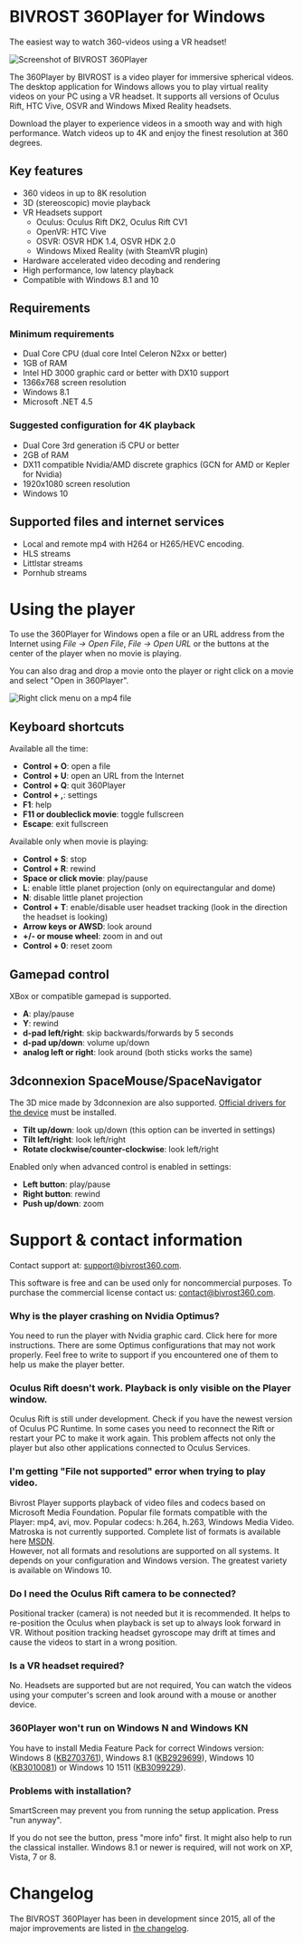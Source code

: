 BIVROST 360Player for Windows
=============================

The easiest way to watch 360-videos using a VR headset!

![Screenshot of BIVROST 360Player](Docs/360Player-movie.png)

The 360Player by BIVROST is a video player for immersive spherical videos. The desktop application for Windows allows you to play virtual reality videos on your PC using a VR headset. It supports all versions of Oculus Rift, HTC Vive, OSVR and Windows Mixed Reality headsets.

Download the player to experience videos in a smooth way and with high performance. Watch videos up to 4K and enjoy the finest resolution at 360 degrees.


Key features
------------

* 360 videos in up to 8K resolution
* 3D (stereoscopic) movie playback
* VR Headsets support
  * Oculus: Oculus Rift DK2, Oculus Rift CV1
  * OpenVR: HTC Vive
  * OSVR: OSVR HDK 1.4, OSVR HDK 2.0
  * Windows Mixed Reality (with SteamVR plugin)
* Hardware accelerated video decoding and rendering
* High performance, low latency playback
* Compatible with Windows 8.1 and 10


Requirements
------------

### Minimum requirements
* Dual Core CPU (dual core Intel Celeron N2xx or better)
* 1GB of RAM
* Intel HD 3000 graphic card or better with DX10 support
* 1366x768 screen resolution
* Windows 8.1
* Microsoft .NET 4.5


### Suggested configuration for 4K playback
* Dual Core 3rd generation i5 CPU or better
* 2GB of RAM
* DX11 compatible Nvidia/AMD discrete graphics (GCN for AMD or Kepler for Nvidia)
* 1920x1080 screen resolution
* Windows 10



Supported files and internet services
-------------------------------------
* Local and remote mp4 with H264 or H265/HEVC encoding.
* HLS streams
* Littlstar streams
* Pornhub streams


Using the player
================

To use the 360Player for Windows open a file or an URL address from the Internet using *File → Open File*, *File → Open URL* or the buttons at the center of the player when no movie is playing.

You can also drag and drop a movie onto the player or right click on a movie and select "Open in 360Player".

![Right click menu on a mp4 file](Docs/Rightclick-menu.png)

Keyboard shortcuts
------------------

Available all the time:

* **Control + O**: open a file
* **Control + U**: open an URL from the Internet
* **Control + Q**: quit 360Player
* **Control + ,**: settings
* **F1**: help
* **F11 or doubleclick movie**: toggle fullscreen
* **Escape**: exit fullscreen


Available only when movie is playing:

* **Control + S**: stop
* **Control + R**: rewind
* **Space or click movie**: play/pause
* **L**: enable little planet projection (only on equirectangular and dome)
* **N**: disable little planet projection
* **Control + T**: enable/disable user headset tracking (look in the direction the headset is looking)
* **Arrow keys or AWSD**: look around
* **+/- or mouse wheel**: zoom in and out
* **Control + 0**: reset zoom

Gamepad control
---------------

XBox or compatible gamepad is supported.

* **A**: play/pause
* **Y**: rewind
* **d-pad left/right**: skip backwards/forwards by 5 seconds
* **d-pad up/down**: volume up/down
* **analog left or right**: look around (both sticks works the same)


3dconnexion SpaceMouse/SpaceNavigator
-------------------------------------

The 3D mice made by 3dconnexion are also supported. 
[Official drivers for the device](http://www.3dconnexion.pl/service/drivers.html) must be installed.

* **Tilt up/down**: look up/down (this option can be inverted in settings)
* **Tilt left/right**: look left/right
* **Rotate clockwise/counter-clockwise**: look left/right

Enabled only when advanced control is enabled in settings:

* **Left button**: play/pause
* **Right button**: rewind
* **Push up/down**: zoom



Support & contact information
=============================

Contact support at: support@bivrost360.com.

This software is free and can be used only for noncommercial purposes. To purchase the commercial license contact us: contact@bivrost360.com.

### Why is the player crashing on Nvidia Optimus?
You need to run the player with Nvidia graphic card. Click here for more instructions. There are some Optimus configurations that may not work properly. Feel free to write to support if you encountered one of them to help us make the player better.

### Oculus Rift doesn't work. Playback is only visible on the Player window.
Oculus Rift is still under development. Check if you have the newest version of Oculus PC Runtime. In some cases you need to reconnect the Rift or restart your PC to make it work again. This problem affects not only the player but also other applications connected to Oculus Services.

### I'm getting "File not supported" error when trying to play video.
Bivrost Player supports playback of video files and codecs based on Microsoft Media Foundation. Popular file formats compatible with the Player: mp4, avi, mov. Popular codecs: h.264, h.263, Windows Media Video. Matroska is not currently supported. Complete list of formats is available here [MSDN][msdn-file-formats].  
 However, not all formats and resolutions are supported on all systems. It depends on your configuration and Windows version. The greatest variety is available on Windows 10.

[msdn-file-formats]: https://msdn.microsoft.com/pl-pl/library/windows/desktop/dd757927(v=vs.85).aspx

### Do I need the Oculus Rift camera to be connected?
Positional tracker (camera) is not needed but it is recommended. It helps to re-position the Oculus when playback is set up to always look forward in VR. Without position tracking headset gyroscope may drift at times and cause the videos to start in a wrong position.

### Is a VR headset required?
No. Headsets are supported but are not required, You can watch the videos using your computer's screen and look around with a mouse or another device.

### 360Player won't run on Windows N and Windows KN
You have to install Media Feature Pack for correct Windows version: Windows 8 ([KB2703761][KB2703761]), Windows 8.1 ([KB2929699][KB2929699]), Windows 10 ([KB3010081][KB3010081]) or Windows 10 1511 ([KB3099229][KB3099229]).

[KB2703761]: https://support.microsoft.com/en-us/kb/2703761
[KB2929699]: https://support.microsoft.com/en-us/kb/2929699
[KB3010081]: https://support.microsoft.com/en-us/kb/3010081
[KB3099229]: https://support.microsoft.com/en-us/kb/3099229

### Problems with installation? 
SmartScreen may prevent you from running the setup application. 
Press "run anyway". 

If you do not see the button, press "more info" first. 
It might also help to run the classical installer. 
Windows 8.1 or newer is required, will not work on XP, Vista, 7 or 8.


Changelog
=========

The BIVROST 360Player has been in development since 2015, all of the major improvements are listed in [the changelog](CHANGELOG.md).
